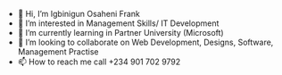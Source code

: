 - 👋 Hi, I’m Igbinigun Osaheni Frank 
- 👀 I’m interested in Management Skills/ IT Development 
- 🌱 I’m currently learning in Partner University (Microsoft)
- 💞️ I’m looking to collaborate on Web Development, Designs, Software, Management Practise 
- 📫 How to reach me call +234 901 702 9792

<!---
igbinigun53/igbinigun53 is a ✨ special ✨ repository because its `README.md` (this file) appears on your GitHub profile.
You can click the Preview link to take a look at your changes.
--->

